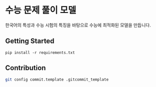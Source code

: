 # 수능 문제 풀이 모델

한국어의 특성과 수능 시험의 특징을 바탕으로 수능에 최적화된 모델을 만듭니다.

## Getting Started

```shell
pip install -r requirements.txt
```

## Contribution

```sh
git config commit.template .gitcommit_template
```
